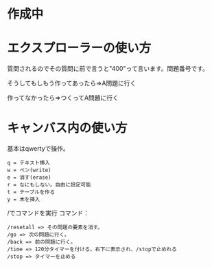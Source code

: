 # 作成中





# エクスプローラーの使い方
質問されるのでその質問に前で言うと"400"って言います。問題番号です。

そうしてもしもう作ってあったら=>A問題に行く

作ってなかったら=>つくってA問題に行く
# キャンバス内の使い方
基本はqwertyで操作。
```
q = テキスト挿入
w = ペン(write)
e = 消す(erase)
r = なにもしない。自由に設定可能
t = テーブルを作る
y = 木を挿入
```
/でコマンドを実行
コマンド：
```
/resetall => その問題の要素を消す。
/go => 次の問題に行く。
/back => 前の問題に行く。
/time => 120分タイマーを付ける。右下に表示され、/stopで止めれる
/stop => タイマーを止める
```
